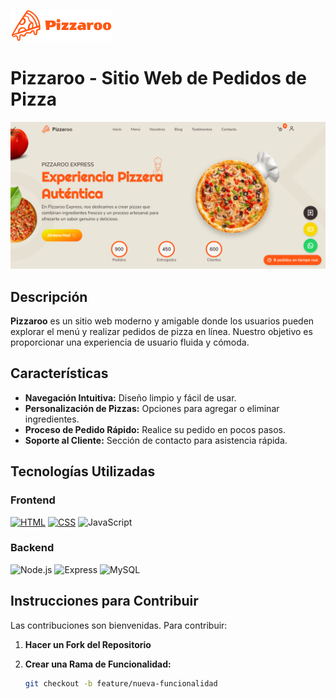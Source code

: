 ![Pizzaroo](/imgs/Pizzaroo-logo.png)

# Pizzaroo - Sitio Web de Pedidos de Pizza

![Portada Pizzaroo](/imgs/portada.png)

## Descripción

**Pizzaroo** es un sitio web moderno y amigable donde los usuarios pueden explorar el menú y realizar pedidos de pizza en línea. Nuestro objetivo es proporcionar una experiencia de usuario fluida y cómoda.

## Características

- **Navegación Intuitiva:** Diseño limpio y fácil de usar.
- **Personalización de Pizzas:** Opciones para agregar o eliminar ingredientes.
- **Proceso de Pedido Rápido:** Realice su pedido en pocos pasos.
- **Soporte al Cliente:** Sección de contacto para asistencia rápida.

## Tecnologías Utilizadas

### Frontend

[![HTML](https://img.shields.io/badge/HTML5-E34F26?style=for-the-badge&logo=html5&logoColor=white)](https://developer.mozilla.org/en-US/docs/Web/HTML)
[![CSS](https://img.shields.io/badge/CSS3-1572B6?style=for-the-badge&logo=css3&logoColor=white)](https://developer.mozilla.org/en-US/docs/Web/CSS)
![JavaScript](https://img.shields.io/badge/JavaScript-F7DF1E?style=for-the-badge&logo=javascript&logoColor=black)

### Backend

![Node.js](https://img.shields.io/badge/Node.js-339933?style=for-the-badge&logo=nodedotjs&logoColor=white)
![Express](https://img.shields.io/badge/Express-000000?style=for-the-badge&logo=express&logoColor=white)
![MySQL](https://img.shields.io/badge/MySQL-4479A1?style=for-the-badge&logo=mysql&logoColor=white)

## Instrucciones para Contribuir

Las contribuciones son bienvenidas. Para contribuir:

1. **Hacer un Fork del Repositorio**
2. **Crear una Rama de Funcionalidad:**

   ```bash
   git checkout -b feature/nueva-funcionalidad

